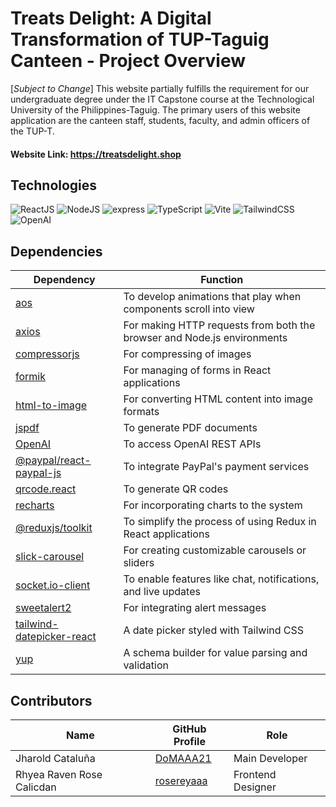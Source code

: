 # Treats Delight: A Digital Transformation of TUP-Taguig Canteen - Project Overview 
[*Subject to Change*] This website partially fulfills the requirement for our undergraduate degree under the IT Capstone course at the Technological University of the Philippines-Taguig. The primary users of this website application are the canteen staff, students, faculty, and admin officers of the TUP-T. 
#### Website Link: https://treatsdelight.shop

## Technologies 
![ReactJS](https://img.shields.io/badge/React-0E39A9.svg?style=for-the-badge&logo=React&logoColor=white)
![NodeJS](https://img.shields.io/badge/Node.js-339933.svg?style=for-the-badge&logo=nodedotjs&logoColor=white)
![express](https://img.shields.io/badge/express-000000.svg?style=for-the-badge&logo=express&logoColor=white)
![TypeScript](https://img.shields.io/badge/TypeScript-3178C6.svg?style=for-the-badge&logo=TypeScript&logoColor=white)
![Vite](https://img.shields.io/badge/Vite-646CFF.svg?style=for-the-badge&logo=Vite&logoColor=white)
![TailwindCSS](https://img.shields.io/badge/TailwindCSS-06B6D4.svg?style=for-the-badge&logo=TailwindCSS&logoColor=white)
![OpenAI](https://img.shields.io/badge/OpenAI-412991.svg?style=for-the-badge&logo=OpenAI&logoColor=white)

## Dependencies
| Dependency                                                                           | Function                                                                |
| ------------------------------------------------------------------------------------ | ----------------------------------------------------------------------- | 
| [aos](https://www.npmjs.com/package/aos)                                             | To develop animations that play when components scroll into view        |
| [axios](https://www.npmjs.com/package/axios)                                         | For making HTTP requests from both the browser and Node.js environments |
| [compressorjs](https://www.npmjs.com/package/compressorjs)                           | For compressing of images                                               |
| [formik](https://www.npmjs.com/package/formik)                                       | For managing of forms in React applications                             |
| [html-to-image](https://www.npmjs.com/package/html-to-image)                         | For converting HTML content into image formats                          |
| [jspdf](https://www.npmjs.com/package/jspdf)                                         | To generate PDF documents                                               |
| [OpenAI](https://www.npmjs.com/package/openai)                                       | To access OpenAI REST APIs                                              |
| [@paypal/react-paypal-js](https://www.npmjs.com/package/@paypal/react-paypal-js)     | To integrate PayPal's payment services                                  |
| [qrcode.react](https://www.npmjs.com/package/qrcode.react)                           | To generate QR codes                                                    |
| [recharts](https://www.npmjs.com/package/recharts)                                   | For incorporating charts to the system                                  |
| [@reduxjs/toolkit](https://www.npmjs.com/package/@reduxjs/toolkit)                   | To simplify the process of using Redux in React applications            |
| [slick-carousel](https://www.npmjs.com/package/slick-carousel)                       | For creating customizable carousels or sliders                          |
| [socket.io-client](https://www.npmjs.com/package/socket.io-client)                   | To enable features like chat, notifications, and live updates           |
| [sweetalert2](https://www.npmjs.com/package/sweetalert2)                             | For integrating alert messages                                          |
| [tailwind-datepicker-react](https://www.npmjs.com/package/tailwind-datepicker-react) | A date picker styled with Tailwind CSS                                  |
| [yup](https://www.npmjs.com/package/yup)                                             | A schema builder for value parsing and validation                       |

## Contributors 
| Name                      | GitHub Profile                                        |  Role                               |
| ------------------------- | ----------------------------------------------------- | ----------------------------------- |
| Jharold Cataluña          | [DoMAAA21](https://github.com/DoMAAA21)               |  Main Developer                     |
| Rhyea Raven Rose Calicdan | [rosereyaaa](https://github.com/rosereyaaa)           |  Frontend Designer                  |
